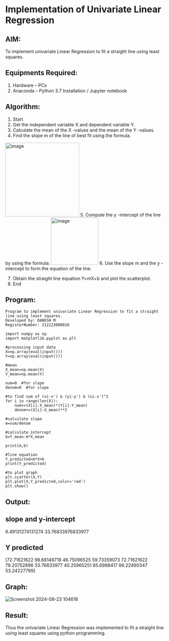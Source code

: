 # Implementation of Univariate Linear Regression

## AIM:
To implement univariate Linear Regression to fit a straight line using least squares.

## Equipments Required:
1. Hardware – PCs
2. Anaconda – Python 3.7 Installation / Jupyter notebook

## Algorithm:

1. Start 
2. Get the independent variable X and dependent variable Y. 
3. Calculate the mean of the X -values and the mean of the Y -values. 
4. Find the slope m of the line of best fit using the formula.
 <img width="231" alt="image" src="https://user-images.githubusercontent.com/93026020/192078527-b3b5ee3e-992f-46c4-865b-3b7ce4ac54ad.png">
5. Compute the y -intercept of the line by using the formula:
<img width="148" alt="image" src="https://user-images.githubusercontent.com/93026020/192078545-79d70b90-7e9d-4b85-9f8b-9d7548a4c5a4.png">
6. Use the slope m and the y -intercept to form the equation of the line.
 
7. Obtain the straight line equation Y=mX+b and plot the scatterplot.
8. End


## Program:
```
Program to implement univariate Linear Regression to fit a straight line using least squares.
Developed by: DANESH M
RegisterNumber: 212223080010

import numpy as np
import matplotlib.pyplot as plt

#processing input data
X=np.array(eval(input()))
Y=np.array(eval(input()))

#mean
X_mean=np.mean(X)
Y_mean=np.mean(Y)

num=0  #for slope
denom=0  #for slope

#to find sum of (xi-x') & (yi-y') & (xi-x')^2
for i in range(len(X)):
    num+=(X[i]-X_mean)*(Y[i]-Y_mean)
    denom+=(X[i]-X_mean)**2

#calculate slope
m=num/denom

#calculate intercept
b=Y_mean-m*X_mean

print(m,b)

#line equation
Y_predicted=m*X+b
print(Y_predicted)

#to plot graph
plt.scatter(X,Y)
plt.plot(X,Y_predicted,color='red')
plt.show()
```

## Output:
## slope and y-intercept
6.49131274131274 33.76833976833977

## Y predicted
[72.71621622 98.68146718 46.75096525 59.73359073 72.71621622 79.20752896
 33.76833977 40.25965251 85.6988417  66.22490347 53.24227799]

## Graph:

![Screenshot 2024-08-23 104618](https://github.com/user-attachments/assets/e9dae277-b45e-4496-a4e9-d5af51aa1586)



## Result:
Thus the univariate Linear Regression was implemented to fit a straight line using least squares using python programming.
